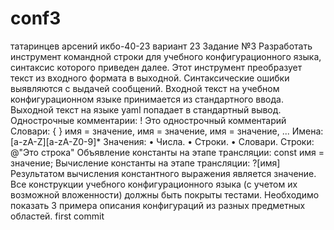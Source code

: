 # conf3
татаринцев арсений икбо-40-23
вариант 23
Задание №3 
Разработать инструмент командной строки для учебного конфигурационного 
языка, синтаксис которого приведен далее. Этот инструмент преобразует текст из 
входного формата в выходной. Синтаксические ошибки выявляются с выдачей 
сообщений. 
Входной текст на учебном конфигурационном языке принимается из 
стандартного ввода. Выходной текст на языке yaml попадает в стандартный 
вывод. 
Однострочные комментарии: 
! Это однострочный комментарий 
Словари: 
{ 
} 
имя = значение, 
имя = значение, 
имя = значение, 
... 
Имена: 
[a-zA-Z][a-zA-Z0-9]* 
Значения: 
• Числа. 
• Строки. 
• Словари. 
Строки: 
@"Это строка" 
Объявление константы на этапе трансляции: 
const имя = значение; 
Вычисление константы на этапе трансляции: 
?[имя] 
Результатом вычисления константного выражения является значение. 
Все конструкции учебного конфигурационного языка (с учетом их 
возможной вложенности) должны быть покрыты тестами. Необходимо показать 3 
примера описания конфигураций из разных предметных областей. 
first commit
